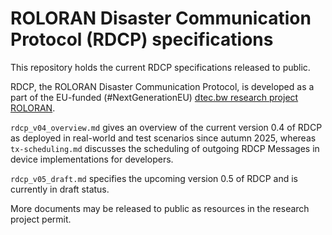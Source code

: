# ROLORAN Disaster Communication Protocol (RDCP) specifications

This repository holds the current RDCP specifications released to public.

RDCP, the ROLORAN Disaster Communication Protocol, is developed as a part of the EU-funded (#NextGenerationEU) [dtec.bw research project ROLORAN](https://dtecbw.de/home/forschung/unibw-m/projekt-roloran).

`rdcp_v04_overview.md` gives an overview of the current version 0.4 of RDCP as deployed in real-world and test scenarios since autumn 2025, whereas `tx-scheduling.md`  discusses the scheduling of outgoing RDCP Messages in device implementations for developers.

`rdcp_v05_draft.md` specifies the upcoming version 0.5 of RDCP and is currently in draft status.

More documents may be released to public as resources in the research project permit.
